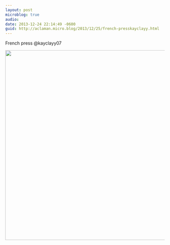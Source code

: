 ```yaml
---
layout: post
microblog: true
audio: 
date: 2013-12-24 22:14:49 -0600
guid: http://aclaman.micro.blog/2013/12/25/french-presskayclayy.html
---
```

French press
@kayclayy07

<img src="http://micro.alexclaman.com/uploads/2018/a9a0ae5002.jpg" width="600" height="600" />

